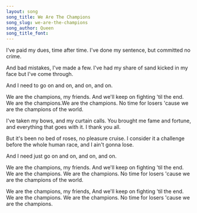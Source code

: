 ```yaml
---
layout: song
song_title: We Are The Champions
song_slug: we-are-the-champions
song_author: Queen
song_title_font: 
---
```


I've paid my dues, time after time.
I've done my sentence, but committed no crime.

And bad mistakes, I've made a few.
I've had my share of sand kicked in my face but I've come through.

And I need to go on and on, and on, and on.

<p class="chorus">
  We are the champions, my friends.
  And we'll keep on fighting 'til the end.
  We are the champions.We are the champions.
  No time for losers 'cause we are the champions of the world.
</p>

I've taken my bows, and my curtain calls.
You brought me fame and fortune, and everything that goes with it.
I thank you all.

But it's been no bed of roses, no pleasure cruise.
I consider it a challenge before the whole human race, and I ain't gonna lose.

And I need just go on and on, and on, and on.

<p class="chorus">
  We are the champions, my friends.
  And we'll keep on fighting 'til the end.
  We are the champions. We are the champions.
  No time for losers 'cause we are the champions of the world.
</p>

<p class="chorus">
  We are the champions, my friends,
  And we'll keep on fighting 'til the end.
  We are the champions. We are the champions.
  No time for losers 'cause we are the champions.
</p>
